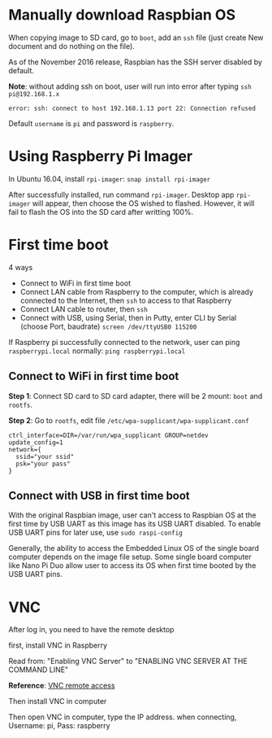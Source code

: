 # Manually download Raspbian OS

When copying image to SD card, go to ``boot``, add an ``ssh`` file (just create New document and do nothing on the file).

As of the November 2016 release, Raspbian has the SSH server disabled by default.

**Note**: without adding ssh on boot, user will run into error after typing ``ssh pi@192.168.1.x`` 

``error: ssh: connect to host 192.168.1.13 port 22: Connection refused``

Default ``username`` is ``pi`` and password is ``raspberry``.

# Using Raspberry Pi Imager

In Ubuntu 16.04, install ``rpi-imager``: ``snap install rpi-imager``

After successfully installed, run command ``rpi-imager``. Desktop app ``rpi-imager`` will appear, then choose the OS wished to flashed. However, it will fail to flash the OS into the SD card after writting 100%.

# First time boot

4 ways

* Connect to WiFi in first time boot
* Connect LAN cable from Raspberry to the computer, which is already connected to the Internet, then ``ssh`` to access to that Raspberry
* Connect LAN cable to router, then ``ssh``
* Connect with USB, using Serial, then in Putty, enter CLI by Serial (choose Port, baudrate) ``screen /dev/ttyUSB0 115200``

If Raspberry pi successfully connected to the network, user can ping ``raspberrypi.local`` normally: ``ping raspberrypi.local``

## Connect to WiFi in first time boot

**Step 1**: Connect SD card to SD card adapter, there will be 2 mount: ``boot`` and ``rootfs``.

**Step 2**: Go to ``rootfs``, edit file ``/etc/wpa-supplicant/wpa-supplicant.conf``

```shell
ctrl_interface=DIR=/var/run/wpa_supplicant GROUP=netdev
update_config=1
network={
  ssid="your ssid"
  psk="your pass"
}
```

## Connect with USB in first time boot

With the original Raspbian image, user can't access to Raspbian OS at the first time by USB UART as this image has its USB UART disabled. To enable USB UART pins for later use, use ``sudo raspi-config``

Generally, the ability to access the Embedded Linux OS of the single board computer depends on the image file setup. Some single board computer like Nano Pi Duo allow user to access its OS when first time booted by the USB UART pins.

# VNC

After log in, you need to have the remote desktop

first, install VNC in Raspberry

Read from: "Enabling VNC Server" to "ENABLING VNC SERVER AT THE COMMAND LINE"

**Reference**: [VNC remote access](https://www.raspberrypi.org/documentation/remote-access/vnc/README.md)

Then install VNC in computer

Then open VNC in computer, type the IP address. when connecting, Username: pi, Pass: raspberry
